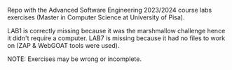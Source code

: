 Repo with the Advanced Software Engineering 2023/2024 course labs exercises (Master in Computer Science at University of Pisa).

LAB1 is correctly missing because it was the marshmallow challenge hence it didn't require a computer.
LAB7 is missing because it had no files to work on (ZAP & WebGOAT tools were used).

NOTE: Exercises may be wrong or incomplete.